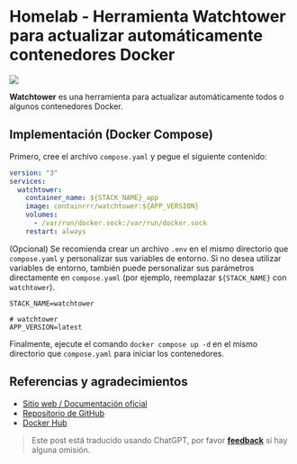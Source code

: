 # Homelab - Herramienta Watchtower para actualizar automáticamente contenedores Docker

![](https://f004.backblazeb2.com/file/wiki-media/img/202304092337531.png)

**Watchtower** es una herramienta para actualizar automáticamente todos o algunos contenedores Docker.

## Implementación (Docker Compose)

Primero, cree el archivo `compose.yaml` y pegue el siguiente contenido:

```yaml title="compose.yaml"
version: "3"
services:
  watchtower:
    container_name: ${STACK_NAME}_app
    image: containrrr/watchtower:${APP_VERSION}
    volumes:
      - /var/run/docker.sock:/var/run/docker.sock
    restart: always
```

(Opcional) Se recomienda crear un archivo `.env` en el mismo directorio que `compose.yaml` y personalizar sus variables de entorno. Si no desea utilizar variables de entorno, también puede personalizar sus parámetros directamente en `compose.yaml` (por ejemplo, reemplazar `${STACK_NAME}` con `watchtower`).

```dotenv title=".env"
STACK_NAME=watchtower

# watchtower
APP_VERSION=latest
```

Finalmente, ejecute el comando `docker compose up -d` en el mismo directorio que `compose.yaml` para iniciar los contenedores.

## Referencias y agradecimientos

- [Sitio web / Documentación oficial](https://containrrr.dev/watchtower)
- [Repositorio de GitHub](https://github.com/containrrr/watchtower/)
- [Docker Hub](https://hub.docker.com/r/containrrr/watchtower)

> Este post está traducido usando ChatGPT, por favor [**feedback**](https://github.com/linyuxuanlin/Wiki_MkDocs/issues/new) si hay alguna omisión.